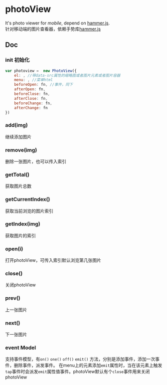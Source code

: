 # photoView

It's photo viewer for *mobile*, depend on [hammer.js](http://hammerjs.github.io).  
针对移动端的图片查看器，依赖手势库[hammer.js](http://hammerjs.github.io)

## Doc

### init 初始化  
```javascript
var photoview =  new PhotoView({  
    el: , //带data-src属性的缩略图或者图片元素或者图片容器  
    menu: , //菜单html  
    beforeOpen: fn, //事件，同下  
    afterOpen: fn,  
    beforeClose: fn,  
    afterClose: fn,  
    beforeChange: fn,  
    afterChange: fn  
})   
```
### add(img)  
继续添加图片  
### remove(img)  
删除一张图片，也可以传入索引  
### getTotal()  
获取图片总数  
### getCurrentIndex()  
获取当前浏览的图片索引  
### getIndex(img)  
获取图片的索引  
### open(i)  
打开photoView，可传入索引默认浏览第几张图片  
### close()  
关闭photoView  
### prev()  
上一张图片 
### next()  
下一张图片  
### event Model  
支持事件模型，有`on()` `one()` `off()` `emit()` 方法，分别是添加事件，添加一次事件，删除事件，派发事件。 在menu上的元素添加`emit`属性时，当在该元素上触发`tap`事件时会派发`emit`属性值事件。photoView默认有个`close`事件用来关闭photoView 
 
